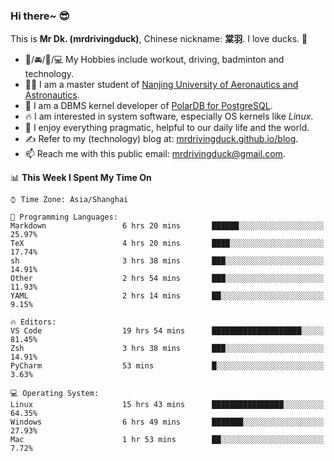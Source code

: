 ### Hi there~ 😎

This is **Mr Dk. (mrdrivingduck)**, Chinese nickname: **棠羽**. I love ducks. 🦆

- 💪/🚘/🏸/💻 My Hobbies include workout, driving, badminton and technology.
- 👨‍🎓 I am a master student of [Nanjing University of Aeronautics and Astronautics](https://en.wikipedia.org/wiki/Nanjing_University_of_Aeronautics_and_Astronautics).
- 🍊 I am a DBMS kernel developer of [PolarDB for PostgreSQL](https://github.com/ApsaraDB/PolarDB-for-PostgreSQL).
- 🔥 I am interested in system software, especially OS kernels like *Linux*.
- 🔧 I enjoy everything pragmatic, helpful to our daily life and the world.
- ✍ Refer to my (technology) blog at: [mrdrivingduck.github.io/blog](https://www.mrdrivingduck.cn/blog/#/).
- 📫 Reach me with this public email: [mrdrivingduck@gmail.com](mailto:mrdrivingduck@gmail.com).

<!--START_SECTION:waka-->
📊 **This Week I Spent My Time On** 

```text
⌚︎ Time Zone: Asia/Shanghai

💬 Programming Languages: 
Markdown                 6 hrs 20 mins       ██████░░░░░░░░░░░░░░░░░░░   25.97% 
TeX                      4 hrs 20 mins       ████░░░░░░░░░░░░░░░░░░░░░   17.74% 
sh                       3 hrs 38 mins       ███░░░░░░░░░░░░░░░░░░░░░░   14.91% 
Other                    2 hrs 54 mins       ███░░░░░░░░░░░░░░░░░░░░░░   11.93% 
YAML                     2 hrs 14 mins       ██░░░░░░░░░░░░░░░░░░░░░░░   9.15%

🔥 Editors: 
VS Code                  19 hrs 54 mins      ████████████████████░░░░░   81.45% 
Zsh                      3 hrs 38 mins       ███░░░░░░░░░░░░░░░░░░░░░░   14.91% 
PyCharm                  53 mins             █░░░░░░░░░░░░░░░░░░░░░░░░   3.63%

💻 Operating System: 
Linux                    15 hrs 43 mins      ████████████████░░░░░░░░░   64.35% 
Windows                  6 hrs 49 mins       ███████░░░░░░░░░░░░░░░░░░   27.93% 
Mac                      1 hr 53 mins        ██░░░░░░░░░░░░░░░░░░░░░░░   7.72%

```


<!--END_SECTION:waka-->

<!-- ![Mr Dk.'s GitHub Stats](https://github-readme-stats.vercel.app/api?username=mrdrivingduck&count_private&show_icons=true&theme=buefy) -->

<!-- ![Most Used Languages](https://github-readme-stats.vercel.app/api/top-langs/?username=mrdrivingduck&exclude_repo=mips32-CPU,snort-tcp-socket&theme=buefy&layout=compact&langs_count=10) -->


<!--
**mrdrivingduck/mrdrivingduck** is a ✨ _special_ ✨ repository because its `README.md` (this file) appears on your GitHub profile.

Here are some ideas to get you started:

- 🔭 I’m currently working on ...
- 🌱 I’m currently learning ...
- 👯 I’m looking to collaborate on ...
- 🤔 I’m looking for help with ...
- 💬 Ask me about ...
- 📫 How to reach me: ...
- 😄 Pronouns: ...
- ⚡ Fun fact: ...
-->
